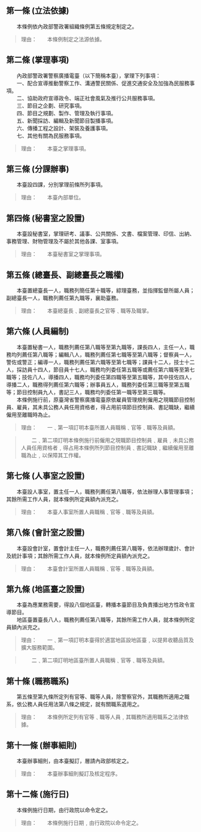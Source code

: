 第一條 (立法依據)
-----------------
　　本條例依內政部警政署組織條例第五條規定制定之。  
> 理由：　　本條例制定之法源依據。



第二條 (掌理事項)
-----------------
　　內政部警政署警察廣播電臺（以下簡稱本臺），掌理下列事項：  
　　一、配合宣導推動警察工作、溝通警民關係、促進交通安全及加強為民服務事項。  
　　二、協助政府宣導政令、端正社會風氣及推行公共服務事項。  
　　三、節目之企劃、研究事項。  
　　四、節目之規劃、製作、管理及執行事項。  
　　五、新聞採訪、編輯及新聞節目製播事項。  
　　六、傳播工程之設計、架裝及養護事項。  
　　七、其他有關為民服務事項。  
> 理由：　　本臺之掌理事項。



第三條 (分課辦事)
-----------------
　　本臺設四課，分別掌理前條所列事項。  
> 理由：　　本臺內部單位。



第四條 (秘書室之設置)
---------------------
　　本臺設秘書室，掌理研考、議事、公共關係、文書、檔案管理、印信、出納、事務管理、財物管理及不屬於其他各課、室事項。  
> 理由：　　本臺秘書室之掌理事項。



第五條 (總臺長、副總臺長之職權)
-------------------------------
　　本臺置總臺長一人，職務列簡任第十職等，綜理臺務，並指揮監督所屬人員；副總臺長一人，職務列薦任第九職等，襄助臺務。  
> 理由：　　本臺總臺長﹑副總臺長之官等﹑職等及職掌。



第六條 (人員編制)
-----------------
　　本臺置秘書一人，職務列薦任第八職等至第九職等，課長四人，主任一人，職務均列薦任第八職等；編輯八人，職務列薦任第七職等至第八職等；督察員一人，警佐或警正；編導一人，職務列薦任第六職等至第七職等；課員十二人，技士十二人，採訪員十四人，節目員十七人，職務均列委任第五職等或薦任第六職等至第七職等；技佐八人，導播四人，職務均列委任第四職等至第五職等，其中技佐四人，導播二人，職務得列薦任第六職等；辦事員五人，職務列委任第三職等至第五職等；節目控制員九人，書記三人，職務均列委任第一職等至第三職等。  
　　本條例施行前，原臺灣省警察廣播電臺原依雇員管理規則僱用之現職節目控制員、雇員，其未具公務人員任用資格者，得占用前項節目控制員、書記職缺，繼續僱用至離職時為止。  
> 理由：　　一﹑第一項訂明本臺所置人員職稱﹑官等﹑職等及員額。

> 　　二﹑第二項訂明本條例施行前僱用之現職節目控制員﹑雇員﹐未具公務人員任用資格者﹐得占用本條例所列節目控制員﹑書記職缺﹐繼續僱用至離職為止﹐以保障其工作權。



第七條 (人事室之設置)
---------------------
　　本臺設人事室，置主任一人，職務列薦任第八職等，依法辦理人事管理事項；其餘所需工作人員，就本條例所定員額內派充之。  
> 理由：　　本臺人事室所置人員職稱﹑官等﹑職等及員額。



第八條 (會計室之設置)
---------------------
　　本臺設會計室，置會計主任一人，職務列薦任第八職等，依法辦理歲計、會計及統計事項；其餘所需工作人員，就本條例所定員額內派充之。  
> 理由：　　本臺會計室所置人員職稱﹑官等﹑職等及員額。



第九條 (地區臺之設置)
---------------------
　　本臺為應業務需要，得設八個地區臺，轉播本臺節目及負責播出地方性政令宣導節目。  
　　地區臺置臺長八人，職務列薦任第八職等，其餘所需工作人員，就本條例所定員額內派充之。  
> 理由：　　一﹑第一項訂明本臺得於適當地區設地區臺﹐以提昇收聽品質及擴大服務範圍。

> 　　二﹑第二項訂明地區臺所置人員職稱﹑官等﹑職等及員額。



第十條 (職務職系)
-----------------
　　第五條至第九條所定列有官等、職等人員，除警察官外，其職務所適用之職系，依公務人員任用法第八條之規定，就有關職系選用之。  
> 理由：　　本條例所定列有官等﹑職等人員﹐其職務所適用職系之法律依據。



第十一條 (辦事細則)
-------------------
　　本臺辦事細則，由本臺擬訂，層請內政部核定之。  
> 理由：　　本臺辦事細則擬訂及核定程序。



第十二條 (施行日)
-----------------
　　本條例施行日期，由行政院以命令定之。  
> 理由：　　本條例施行日期﹐由行政院以命令定之。